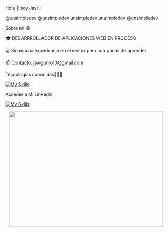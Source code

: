 Hola 👋 soy Javi✨

@unsimpledev @unsimpledev unsimpledev unsimpledev @unsimpledev

Sobre mi 😃

🎓 DESARRROLLADOR DE APLICACIONES WEB EN PROCESO

💻 Sin mucha experiencia en el sector pero con ganas de aprender

📫 Contacto: javigonro10@gmail.com

Tecnologías conocidas👨🏻‍💻

[![My Skills](https://skillicons.dev/icons?i=js,html,css,python,php)](https://skillicons.dev)

Acceder a Mi Linkedin

[![My Skills](https://skillicons.dev/icons?i=linkedin)](https://es.linkedin.com/in/francisco-javier-gonzalez-romero-623766280)


<div id="header" align="center">
<img src="https://giphy.com/embed/qgQUggAC3Pfv687qPC" width="480" height="360">
</div>



